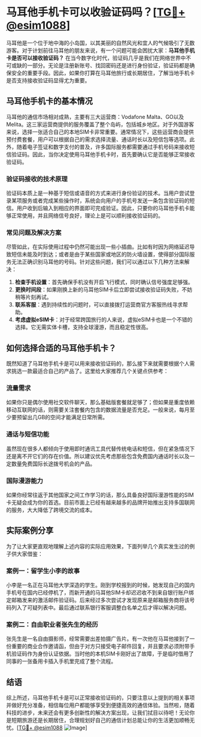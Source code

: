 # 马耳他手机卡可以收验证码吗？[[TG💪+ @esim1088](https://t.me/s/esim1088)]

马耳他是一个位于地中海的小岛国，以其美丽的自然风光和宜人的气候吸引了无数游客。对于计划前往马耳他的朋友来说，有一个问题可能会困扰大家：**马耳他手机卡是否可以接收验证码？** 在当今数字化时代，验证码几乎是我们在网络世界中不可或缺的一部分。无论是注册新账号、找回密码还是进行身份验证，验证码都是确保安全的重要手段。因此，如果你打算在马耳他旅行或长期居住，了解当地手机卡是否支持接收验证码显得尤为重要。

## 马耳他手机卡的基本情况

马耳他的通信市场相对成熟，主要有三大运营商：Vodafone Malta、GO以及Melita。这三家运营商提供的服务覆盖了整个岛屿，包括城乡地区。对于外国游客来说，选择一张适合自己的本地SIM卡非常重要。通常情况下，这些运营商会提供预付费套餐，用户可以根据自己的需求选择流量、通话时长以及短信包等选项。此外，随着电子签证和数字支付的普及，许多国际服务都需要通过手机号码来接收短信验证码。因此，当你决定使用马耳他手机卡时，首先要确认它是否能够正常接收验证码。

### 验证码接收的技术原理

验证码本质上是一种基于短信或语音的方式来进行身份验证的技术。当用户尝试登录某项服务或者完成某些操作时，系统会向用户的手机号发送一条包含验证码的短信。用户收到后输入到相应的界面即可完成验证。因此，只要你的马耳他手机卡能够正常使用，并且网络信号良好，理论上是可以顺利接收验证码的。

### 常见问题及解决方案

尽管如此，在实际使用过程中仍然可能出现一些小插曲。比如有时因为网络延迟导致短信未能及时到达；或者是由于某些国家或地区的防火墙设置，使得部分国际服务无法正确识别马耳他的号码。针对这些问题，我们可以通过以下几种方法来解决：

1. **检查手机设置**：首先确保手机没有开启飞行模式，同时确认信号强度足够强。
2. **更换时间段**：如果刚换上新的马耳他SIM卡后立即尝试接收验证码失败，不妨稍等片刻再试。
3. **联系客服**：遇到持续性的问题时，可以直接拨打运营商官方客服热线寻求帮助。
4. **考虑虚拟eSIM卡**：对于经常跨国旅行的人来说，虚拟eSIM卡也是一个不错的选择。它无需实体卡槽，支持全球漫游，而且稳定性很高。

## 如何选择合适的马耳他手机卡？

既然知道了马耳他手机卡是可以用来接收验证码的，那么接下来就需要根据个人需求挑选一款最适合自己的产品了。这里给大家推荐几个关键点供参考：

### 流量需求

如果你只是偶尔使用社交软件聊天，那么基础版套餐就足够了；但如果是重度依赖移动互联网的话，则需要关注套餐内包含的数据流量是否充足。一般来说，每月至少要预留出几GB的空间才能满足日常所需。

### 通话与短信功能

虽然现在很多人都倾向于使用即时通讯工具代替传统电话和短信，但在紧急情况下还是离不开它们的存在价值。所以建议优先考虑那些包含免费国内通话时长以及一定数量免费国际长途拨号机会的产品。

### 国际漫游能力

如果你经常往返于其他国家之间工作学习的话，那么具备良好国际漫游性能的SIM卡无疑会成为你的首选。目前市面上已经有越来越多的品牌开始推出支持多国联网的服务，大大降低了跨境交流的成本。

## 实际案例分享

为了让大家更直观地理解上述内容的实际应用效果，下面列举几个真实发生过的例子供大家借鉴：

### 案例一：留学生小李的故事

小李是一名正在马耳他大学深造的学生。刚到学校报到的时候，她发现自己的国内手机号在国内已经停机了，而新开通的马耳他SIM卡却迟迟收不到来自银行账户绑定邮箱发来的激活邮件验证码。后来经过多次尝试才发现原来是邮箱服务商将该号码列入了可疑列表中。最后通过联系银行客服调整白名单之后才得以解决问题。

### 案例二：自由职业者张先生的经历

张先生是一名自由摄影师，经常需要出差拍摄广告片。有一次他在马耳他接到了一份重要的商业合作邀请函，但由于对方只接受电子邮件回复，并且要求必须附带手机验证码作为身份认证依据。当时他的本机SIM卡刚好出了故障，于是临时借用了同事的一张备用卡插入手机里完成了整个流程。

## 结语

综上所述，马耳他手机卡是可以正常接收验证码的，只要注意以上提到的相关事项并做好充分准备，相信每位用户都能够享受到便捷高效的通信体验。当然啦，随着科技的进步，未来还会有更多创新性的解决方案出现，让我们拭目以待吧！无论你是短期旅游还是长期居住，合理规划好自己的通信计划总能让你的生活更加顺畅无忧。[[TG💪+ @esim1088](https://t.me/s/esim1088) ![Image](https://i.postimg.cc/4NQfJmqS/Snipaste-2025-05-13-00-14-12.png)]